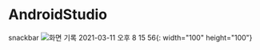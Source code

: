 # AndroidStudio
snackbar
![화면 기록 2021-03-11 오후 8 15 56](https://user-images.githubusercontent.com/59640320/110893241-eba81300-8338-11eb-9165-8126915ddad5.gif){: width="100" height="100"}
